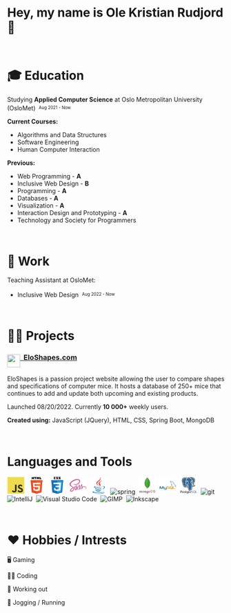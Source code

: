 <h1>Hey, my name is Ole Kristian Rudjord 👋</h1>

<br />

<div>
  <h1>🎓 Education</h1>
  <p>Studying <b>Applied Computer Science</b> at Oslo Metropolitan University (OsloMet)&nbsp&nbsp<sup><sub>Aug 2021 - Now</sub></sup></p>
  <p><b>Current Courses:</b></p>
  <ul>
    <li>Algorithms and Data Structures</li>
    <li>Software Engineering</li>
    <li>Human Computer Interaction</li>
  </ul>
  <p><b>Previous:</b></p>
  <ul>
    <li>Web Programming - <b>A</b></li>
    <li>Inclusive Web Design - <b>B</b></li>
    <li>Programming - <b>A</b></li>
    <li>Databases - <b>A</b></li>
    <li>Visualization - <b>A</b></li>
    <li>Interaction Design and Prototyping - <b>A</b></li>
    <li>Technology and Society for Programmers</li>
  </ul>
</div>

<br />

<div>
  <h1>💼 Work</h1>
  <p>Teaching Assistant at OsloMet:</p>
  <ul>
    <li>Inclusive Web Design&nbsp&nbsp<sup><sub>Aug 2022 - Now</sub></sup></li>
  </ul>
</div>  

<br />

<div>
  <h1>👨‍💻 Projects</h1>
  <h3><a href="https://www.eloshapes.com/" target="_blank"><sub><sub><sub><sub><sub><img src="https://www.eloshapes.com/EloShapes-Logo-Circle.svg" height="30px" width="30px"></sub></sub></sub></sub></sub>&nbsp&nbspEloShapes.com</a></h3>
  <p>EloShapes is a passion project website allowing the user to compare shapes and specifications of computer mice. It hosts a database of 250+ mice that continues to add and update both upcoming and existing products.</p>

  <p>Launched 08/20/2022. Currently <b>10 000+</b> weekly users.</p>

  <p><b>Created using:</b> JavaScript (JQuery), HTML, CSS, Spring Boot, MongoDB</p>
</div>

<br />

<div>
  <h1>Languages and Tools</h1>
  <p>
    <img src="https://raw.githubusercontent.com/devicons/devicon/master/icons/javascript/javascript-original.svg" alt="javascript" width="40" height="40"/>
    &nbsp<img src="https://raw.githubusercontent.com/devicons/devicon/master/icons/html5/html5-original-wordmark.svg" alt="html5" width="40" height="40"/>
    &nbsp<img src="https://raw.githubusercontent.com/devicons/devicon/master/icons/css3/css3-original-wordmark.svg" alt="css3" width="40" height="40"/>
    &nbsp<img src="https://raw.githubusercontent.com/devicons/devicon/master/icons/sass/sass-original.svg" alt="sass" width="40" height="40"/>
    &nbsp<img src="https://raw.githubusercontent.com/devicons/devicon/master/icons/java/java-original.svg" alt="java" width="40" height="40"/>
    &nbsp<img src="https://www.vectorlogo.zone/logos/springio/springio-icon.svg" alt="spring" width="40" height="40"/>
    &nbsp<img src="https://raw.githubusercontent.com/devicons/devicon/master/icons/mongodb/mongodb-original-wordmark.svg" alt="mongodb" width="40" height="40"/>
    &nbsp<img src="https://raw.githubusercontent.com/devicons/devicon/master/icons/mysql/mysql-original-wordmark.svg" alt="mysql" width="40" height="40"/>
    &nbsp<img src="https://raw.githubusercontent.com/devicons/devicon/master/icons/postgresql/postgresql-original-wordmark.svg" alt="postgresql" width="40" height="40"/>
    &nbsp<img src="https://www.vectorlogo.zone/logos/git-scm/git-scm-icon.svg" alt="git" width="40" height="40"/>
    &nbsp<img src="https://upload.wikimedia.org/wikipedia/commons/thumb/9/9c/IntelliJ_IDEA_Icon.svg/1200px-IntelliJ_IDEA_Icon.svg.png" alt="IntelliJ" width="40" height="40"/>
    &nbsp<img src="https://upload.wikimedia.org/wikipedia/commons/thumb/9/9a/Visual_Studio_Code_1.35_icon.svg/2048px-Visual_Studio_Code_1.35_icon.svg.png" alt="Visual Studio Code" width="40" height="40"/>
    &nbsp<img src="https://upload.wikimedia.org/wikipedia/commons/thumb/4/45/The_GIMP_icon_-_gnome.svg/1200px-The_GIMP_icon_-_gnome.svg.png" alt="GIMP" width="40" height="40"/>
    &nbsp<img src="https://upload.wikimedia.org/wikipedia/commons/thumb/0/0d/Inkscape_Logo.svg/1200px-Inkscape_Logo.svg.png" alt="Inkscape" width="40" height="40"/>
  </p>
</div>

<br />

<div>
  <h1>❤️ Hobbies / Intrests</h1>
  <p>🖥️ Gaming</p>
  <p>👨‍💻 Coding</p>
  <p>💪 Working out</p>
  <p>🏃 Jogging / Running</p>
</div>
